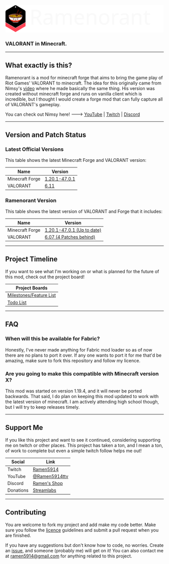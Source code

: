 ![Ramenorant Logo](https://raw.githubusercontent.com/Ramen5914/Ramenorant/main/src/main/resources/ramenorant.svg)
### VALORANT in Minecraft.

---

## What exactly is this?
Ramenorant is a mod for minecraft forge that aims to bring the game play of Riot Games' VALORANT to minecraft.
The idea for this originally came from Nimsy's [video](https://www.youtube.com/watch?v=hfWTzlaRnp4) where he made basically the same thing.
His version was created without minecraft forge and runs on vanilla client which is incredible, but I thought I would create a forge mod that can fully capture all of VALORANT's gameplay.

You can check out Nimsy here! ---> [YouTube](https://www.youtube.com/@Nimsy) | [Twitch](https://www.twitch.tv/flimsynimsy) | [Discord](https://discord.com/invite/n3Z9KGP)

---

## Version and Patch Status

### Latest Official Versions

This table shows the latest Minecraft Forge and VALORANT version:

| Name            | Version                                                                                                                    |
|-----------------|----------------------------------------------------------------------------------------------------------------------------|
| Minecraft Forge | [1.20.1-47.0.1](https://maven.minecraftforge.net/net/minecraftforge/forge/1.20.1-47.0.1/forge-1.20.1-47.0.1-changelog.txt) |
| VALORANT        | [6.11](https://playvalorant.com/en-gb/news/game-updates/valorant-patch-notes-6-11/)                                        |

### Ramenorant Version

This table shows the latest version of VALORANT and Forge that it includes:

| Name            | Version                                                                                                                                 |
|-----------------|-----------------------------------------------------------------------------------------------------------------------------------------|
| Minecraft Forge | [1.20.1-47.0.1 (Up to date)](https://maven.minecraftforge.net/net/minecraftforge/forge/1.20.1-47.0.1/forge-1.20.1-47.0.1-changelog.txt) |
| VALORANT        | [6.07 (4 Patches behind)](https://playvalorant.com/en-us/news/game-updates/valorant-patch-notes-6-07/)                                  |

---

## Project Timeline

If you want to see what I'm working on or what is planned for the future of this mod, check out the project board!

| Project Boards                                                                   |
|----------------------------------------------------------------------------------|
| [Milestones/Feature List](https://github.com/users/Ramen5914/projects/2/views/1) |
| [Todo List](https://github.com/users/Ramen5914/projects/2/views/2)               |

---

## FAQ

### When will this be available for Fabric?
Honestly, I've never made anything for Fabric mod loader so as of now there are no plans to port it over.
If any one wants to port it for me that'd be amazing, make sure to fork this repository and follow my licence.

### Are you going to make this compatible with Minecraft version X?
This mod was started on version 1.19.4, and it will never be ported backwards.
That said, I do plan on keeping this mod updated to work with the latest version of minecraft.
I am actively attending high school though, but I will try to keep releases timely.

---

## Support Me
If you like this project and want to see it continued, considering supporting me on twitch or other places.
This project has taken a ton, and I mean a ton, of work to complete but even a simple twitch follow helps me out!

| Social    | Link                                                                      |
|-----------|---------------------------------------------------------------------------|
| Twitch    | [Ramen5914](https://www.twitch.tv/Ramen5914)                              |
| YouTube   | [@Ramen5914ttv](https://www.youtube.com/channel/UC_dRfYttoM4UuGQ7lj-K3lQ) |
| Discord   | [Ramen's Shop](https://discord.com/invite/ww7D7jBYDy)                     |
| Donations | [Streamlabs](https://streamlabs.com/ramen5914)                            |

---

## Contributing
You are welcome to fork my project and add make my code better.
Make sure you follow the [licence](https://github.com/Ramen5914/Ramenorant/blob/main/LICENSE) guidelines and submit a pull request when you are finished.

If you have any suggestions but don't know how to code, no worries.
Create an [issue](https://github.com/Ramen5914/Ramenorant/issues/new), and someone (probably me) will get on it!
You can also contact me at [ramen5914@gmail.com](mailto:ramen5914@gmail.com) for anything related to this project.
